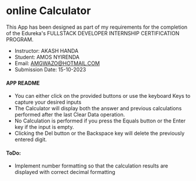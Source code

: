 # online Calculator

This App has been designed as part of my requirements for the completion of the Edureka's FULLSTACK DEVELOPER INTERNSHIP CERTIFICATION PROGRAM.

* Instructor:     AKASH HANDA
* Student:        AMOS NYIRENDA
* Email:          AMGWAZO@HOTMAIL.COM
* Submission Date: 15-10-2023

#### APP README


* You can either click on the provided buttons or use the keyboard Keys to capture your desired inputs
* The Calculator will display both the answer and previous calculations performed after the last Clear    Data operation.
* No Calculation is performed if you press the Equals button or the Enter key if the input is empty.
* Clicking the Del button or the Backspace key will delete the previously entered digit.

#### ToDo: 

* Implement number formatting so that the calculation results are displayed with correct decimal formatting

